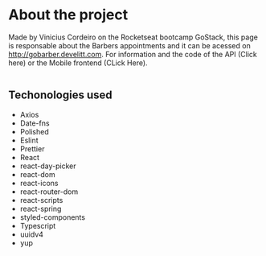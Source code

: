 <h1> About the project </h1>

Made by Vinicius Cordeiro on the Rocketseat bootcamp GoStack, this page is responsable about the Barbers appointments and it can be acessed on http://gobarber.develitt.com. For information and the code of the API (Click here) or the Mobile frontend (CLick Here).

<img src="https://arquivos-gobarber.s3.eu-west-2.amazonaws.com/Logon.png" alt="" />

<h2> Techonologies used </h2>

<ul>
  <li>Axios</li>
  <li>Date-fns</li>
  <li>Polished</li>
  <li>Eslint</li>
  <li>Prettier</li>
  <li>React</li>
  <li>react-day-picker</li>
  <li>react-dom</li>
  <li>react-icons</li>
  <li>react-router-dom</li>
  <li>react-scripts</li>
  <li>react-spring</li>
  <li>styled-components</li>
  <li>Typescript</li>
  <li>uuidv4</li>
  <li>yup</li>
<ul>
